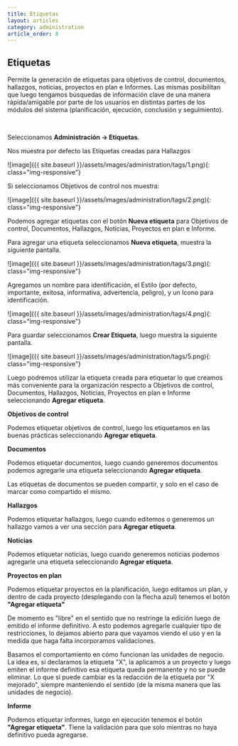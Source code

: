 ```yaml
---
title: Etiquetas
layout: articles
category: administration
article_order: 8
---
```

## Etiquetas

Permite la generación de etiquetas para objetivos de control, documentos, hallazgos, noticias, proyectos en plan e Informes. Las mismas posibilitan que luego tengamos búsquedas de información clave de una manera rápida/amigable por parte de los usuarios en distintas partes de los módulos del sistema (planificación, ejecución, conclusión y seguimiento).

&nbsp;

Seleccionamos **Administración -> Etiquetas**.

Nos muestra por defecto las Etiquetas creadas para Hallazgos

![image]({{ site.baseurl }}/assets/images/administration/tags/1.png){: class="img-responsive"}

Si seleccionamos Objetivos de control nos muestra:

![image]({{ site.baseurl }}/assets/images/administration/tags/2.png){: class="img-responsive"}

Podemos agregar etiquetas con el botón **Nueva etiqueta** para Objetivos de control, Documentos, Hallazgos, Noticias, Proyectos en plan e Informe.

Para agregar una etiqueta seleccionamos **Nueva etiqueta**, muestra la siguiente pantalla.

![image]({{ site.baseurl }}/assets/images/administration/tags/3.png){: class="img-responsive"}

Agregamos un nombre para identificación, el Estilo (por defecto, importante, exitosa, informativa, advertencia, peligro), y un Icono para identificación.

![image]({{ site.baseurl }}/assets/images/administration/tags/4.png){: class="img-responsive"}

Para guardar seleccionamos **Crear Etiqueta**, luego muestra la siguiente pantalla.

![image]({{ site.baseurl }}/assets/images/administration/tags/5.png){: class="img-responsive"}

Luego podremos utilizar la etiqueta creada para etiquetar lo que creamos más conveniente para la organización respecto a Objetivos de control, Documentos, Hallazgos, Noticias, Proyectos en plan e Informe seleccionando **Agregar etiqueta**.

**Objetivos de control**

Podemos etiquetar objetivos de control, luego los etiquetamos en las buenas prácticas seleccionando **Agregar etiqueta**.

**Documentos**

Podemos etiquetar documentos, luego cuando generemos documentos podemos agregarle una etiqueta seleccionando **Agregar etiqueta**.

Las etiquetas de documentos se pueden compartir, y solo en el caso de marcar como compartido el mismo.

**Hallazgos**

Podemos etiquetar hallazgos, luego cuando editemos o generemos un hallazgo vamos a ver una sección para **Agregar etiqueta**.

**Noticias**

Podemos etiquetar noticias, luego cuando generemos noticias podemos agregarle una etiqueta seleccionando **Agregar etiqueta**.

**Proyectos en plan**

Podemos etiquetar proyectos en la planificación, luego editamos un plan, y dentro de cada proyecto (desplegando con la flecha azul) tenemos el botón **"Agregar etiqueta"**

De momento es "libre" en el sentido que no restringe la edición luego de emitido el informe definitivo. A esto podemos agregarle cualquier tipo de restricciones, lo dejamos abierto para que vayamos viendo el uso y en la medida que haga falta incorporamos validaciones.

Basamos el comportamiento en cómo funcionan las unidades de negocio. La idea es, si declaramos la etiqueta "X", la aplicamos a un proyecto y luego emiten el informe definitivo esa etiqueta queda permanente y no se puede eliminar. Lo que sí puede cambiar es la redacción de la etiqueta por "X mejorado", siempre manteniendo el sentido (de la misma manera que las unidades de negocio).

**Informe**

Podemos etiquetar informes, luego en ejecución  tenemos el botón **"Agregar etiqueta"**. Tiene la validación para que solo mientras no haya definitivo pueda agregarse.


